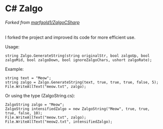 # C# Zalgo
###### Forked from [marfgold1/ZalgoCSharp](https://github.com/marfgold1/ZalgoCSharp)

I forked the project and improved its code for more efficient use.

Usage:
```
string Zalgo.GenerateString(string originalStr, bool zalgoUp, bool zalgoMid, bool zalgoDown, bool ignoreZalgoChars, ushort zalgoRate);
```

Example:
```
string text = "Meow";
string zalgo = Zalgo.GenerateString(text, true, true, true, false, 5);
File.WriteAllText("meow.txt", zalgo);
```

Or using the type (ZalgoString.cs):

```
ZalgoString zalgo = "Meow";
ZalgoString intensifiedZalgo = new ZalgoString("Meow", true, true, true, false, 10);
File.WriteAllText("meow.txt", zalgo);
File.WriteAllText("meow2.txt", intensifiedZalgo);
```
